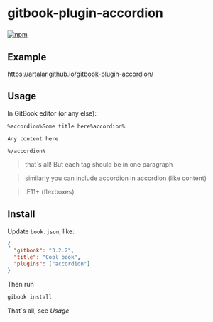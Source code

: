 # gitbook-plugin-accordion
###
[![npm](http://img.shields.io/npm/dt/gitbook-plugin-accordion.svg)](https://github.com/catedu/abp/blob/master/https://www.npmjs.com/package/gitbook-plugin-accordion)

## Example

https://artalar.github.io/gitbook-plugin-accordion/

## Usage
In GitBook editor (or any else):

```
%accordion%Some title here%accordion%

Any content here

%/accordion%
```

> that`s all! But each tag should be in one paragraph

> similarly you can include accordion in accordion (like content)

> IE11+ (flexboxes)

## Install

Update `book.json`, like:

```json
{
  "gitbook": "3.2.2",
  "title": "Cool book",
  "plugins": ["accordion"]
}
```

Then run

```bash
gibook install 
```

That`s all, see *Usage*
